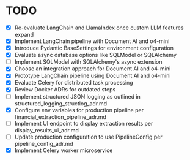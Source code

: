 # TODO

<!-- Add new tasks here using the format `- [ ] description` -->
- [x] Re-evaluate LangChain and LlamaIndex once custom LLM features expand
- [x] Implement LangChain pipeline with Document AI and o4-mini
- [x] Introduce Pydantic BaseSettings for environment configuration
- [x] Evaluate async database options like SQLModel or SQLAlchemy
- [ ] Implement SQLModel with SQLAlchemy's async extension
- [x] Choose an integration approach for Document AI and o4-mini
- [x] Prototype LangChain pipeline using Document AI and o4-mini
- [x] Evaluate Celery for distributed task processing
- [x] Review Docker ADRs for outdated steps
- [ ] Implement structured JSON logging as outlined in structured_logging_structlog_adr.md
- [x] Configure env variables for production pipeline per financial_extraction_pipeline_adr.md
- [ ] Implement UI endpoint to display extraction results per display_results_ui_adr.md
- [ ] Update production configuration to use PipelineConfig per pipeline_config_adr.md
- [x] Implement Celery worker microservice
